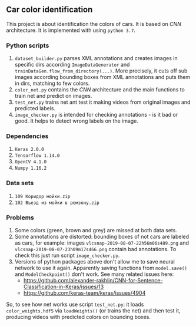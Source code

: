 ## Car color identification

This project is about identification the colors of cars. It is based on _CNN_ architecture.
It is implemented with using `python 3.7`.


### Python scripts
1. `dataset_builder.py` parses XML annotations and creates images in specific dirs
according `ImageDataGenerator` and `trainDataGen.flow_from_directory(...)`.
More precisely, it cuts off sub images according bounding boxes from XML annotations and puts them in dirs, matching to few colors.  
2. `color_net.py` contains the _CNN_ architecture and the main functions to train net and predict on images.
3. `test_net.py` trains net ant test it making videos from original images and predicted labels.
4. `image_checker.py` is intended for checking annotations - is it bad or good.
It helps to detect wrong labels on the image. 


### Dependencies
1. `Keras 2.0.0`
2. `Tensorflow 1.14.0`
3. `OpenCV 4.1.0`
4. `Numpy 1.16.2`


### Data sets
1. `109 Коридор мойки.zip`
2. `102 Въезд из мойки в ремзону.zip`


### Problems
1. Some colors (green, brown and grey) are missed at both data sets.
2. Some annotations are distorted: bounding boxes of not cars are labeled as cars,
for example: images `vlcsnap-2019-08-07-22h56m06s489.png` and `vlcsnap-2019-08-07-23h09m17s466.png`
contain bad annotations. To check this just run script `image_checker.py`.
3. Versions of python packages above don't allow me to save neural network to use it again.
Apparently saving functions from `model.save()` and `ModelCheckpoint()` don't work.
See many related issues here:
    - https://github.com/alexander-rakhlin/CNN-for-Sentence-Classification-in-Keras/issues/13
    - https://github.com/keras-team/keras/issues/4904

So, to see how net works use script `test_net.py`: it loads `color_weights.hdf5` via `loadWeights()` (or trains the net) and then test it,
producing videos with predicted colors on bounding boxes.
    
